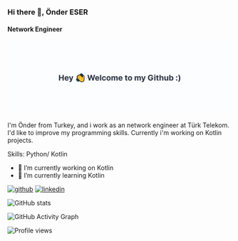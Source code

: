 ### Hi there 👋, Önder ESER
#### Network Engineer
![Network Engineer](https://raw.githubusercontent.com/johanneslo1/johanneslo1/master/welcome_banner.png)

I'm Önder from Turkey, and i work as an network engineer at Türk Telekom. I'd like to improve my programming skills. Currently i'm working on Kotlin projects.

Skills: Python/ Kotlin

- 🔭 I’m currently working on Kotlin 
- 🌱 I’m currently learning Kotlin 


[<img src='https://cdn.jsdelivr.net/npm/simple-icons@3.0.1/icons/github.svg' alt='github' height='40'>](https://github.com/ondereser)  [<img src='https://cdn.jsdelivr.net/npm/simple-icons@3.0.1/icons/linkedin.svg' alt='linkedin' height='40'>](https://www.linkedin.com/in/öndereser/)  

![GitHub stats](https://github-readme-stats.vercel.app/api?username=ondereser&show_icons=true)  

![GitHub Activity Graph](https://activity-graph.herokuapp.com/graph?username=ondereser)  

![Profile views](https://gpvc.arturio.dev/ondereser)  
